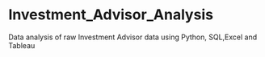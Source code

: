 # Investment_Advisor_Analysis
Data analysis of raw Investment Advisor data using Python, SQL,Excel and Tableau
